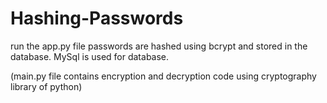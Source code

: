 # Hashing-Passwords

run the app.py file
passwords are hashed using bcrypt and stored in the database. MySql is used for database.

(main.py file contains encryption and decryption code using cryptography library of python)
